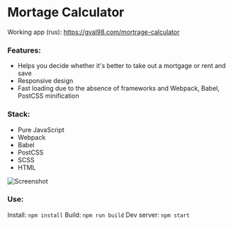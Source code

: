 # Mortage Calculator

Working app (rus): https://gval98.com/mortrage-calculator

### Features:

- Helps you decide whether it's better to take out a mortgage or rent and save
- Responsive design
- Fast loading due to the absence of frameworks and Webpack, Babel, PostCSS minification

### Stack:

- Pure JavaScript
- Webpack
- Babel
- PostCSS
- SCSS
- HTML

![Screenshot](https://i.ibb.co/48mQn0L/mortrage-calculator-screenjpg.jpg)

### Use:

Install: `npm install`
Build: `npm run build`
Dev server: `npm start`
